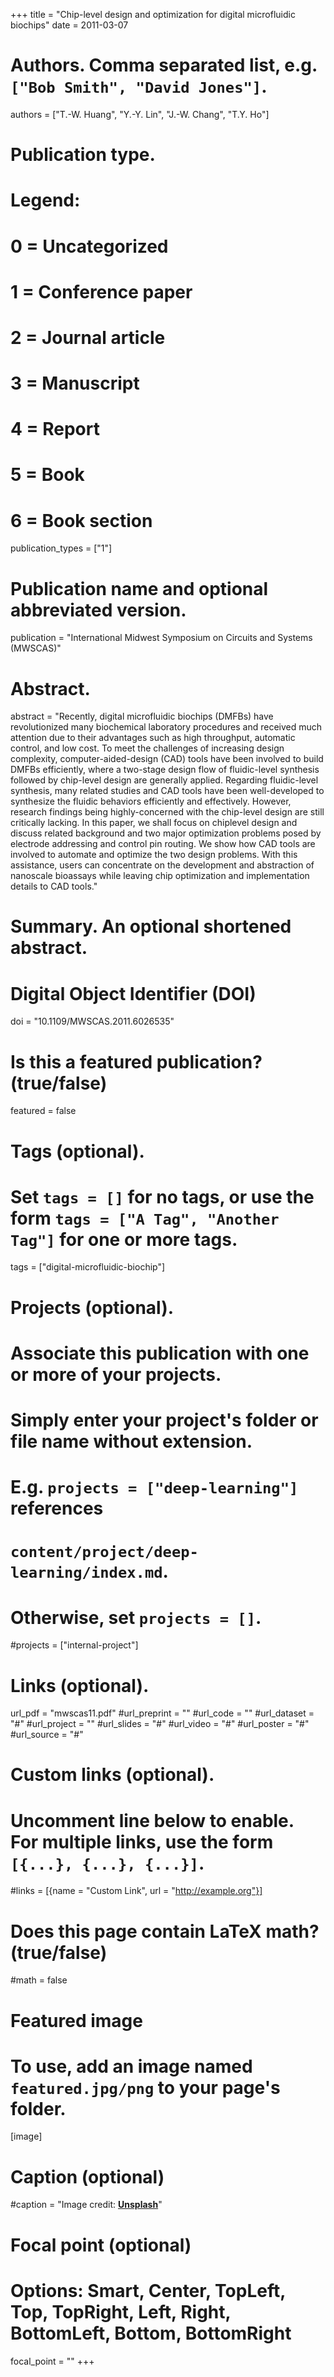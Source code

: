 +++
title = "Chip-level design and optimization for digital microfluidic biochips"
date = 2011-03-07

# Authors. Comma separated list, e.g. `["Bob Smith", "David Jones"]`.
authors = ["T.-W. Huang", "Y.-Y. Lin", "J.-W. Chang", "T.Y. Ho"]

# Publication type.
# Legend:
# 0 = Uncategorized
# 1 = Conference paper
# 2 = Journal article
# 3 = Manuscript
# 4 = Report
# 5 = Book
# 6 = Book section
publication_types = ["1"]

# Publication name and optional abbreviated version.
publication = "International Midwest Symposium on Circuits and Systems (MWSCAS)"

# Abstract.
abstract = "Recently, digital microfluidic biochips (DMFBs) have revolutionized many biochemical laboratory procedures and received much attention due to their advantages such as high throughput, automatic control, and low cost. To meet the challenges of increasing design complexity, computer-aided-design (CAD) tools have been involved to build DMFBs efficiently, where a two-stage design flow of fluidic-level synthesis followed by chip-level design are generally applied. Regarding fluidic-level synthesis, many related studies and CAD tools have been well-developed to synthesize the fluidic behaviors efficiently and effectively. However, research findings being highly-concerned with the chip-level design are still critically lacking. In this paper, we shall focus on chiplevel design and discuss related background and two major optimization problems posed by electrode addressing and control pin routing. We show how CAD tools are involved to automate and optimize the two design problems. With this assistance, users can concentrate on the development and abstraction of nanoscale bioassays while leaving chip optimization and implementation details to CAD tools."

# Summary. An optional shortened abstract.

# Digital Object Identifier (DOI)
doi = "10.1109/MWSCAS.2011.6026535"

# Is this a featured publication? (true/false)
featured = false

# Tags (optional).
#   Set `tags = []` for no tags, or use the form `tags = ["A Tag", "Another Tag"]` for one or more tags.
tags = ["digital-microfluidic-biochip"]

# Projects (optional).
#   Associate this publication with one or more of your projects.
#   Simply enter your project's folder or file name without extension.
#   E.g. `projects = ["deep-learning"]` references 
#   `content/project/deep-learning/index.md`.
#   Otherwise, set `projects = []`.
#projects = ["internal-project"]

# Links (optional).
url_pdf = "mwscas11.pdf"
#url_preprint = ""
#url_code = ""
#url_dataset = "#"
#url_project = ""
#url_slides = "#"
#url_video = "#"
#url_poster = "#"
#url_source = "#"

# Custom links (optional).
#   Uncomment line below to enable. For multiple links, use the form `[{...}, {...}, {...}]`.
#links = [{name = "Custom Link", url = "http://example.org"}]

# Does this page contain LaTeX math? (true/false)
#math = false

# Featured image
# To use, add an image named `featured.jpg/png` to your page's folder. 
[image]
  # Caption (optional)
  #caption = "Image credit: [**Unsplash**](https://unsplash.com/photos/pLCdAaMFLTE)"

  # Focal point (optional)
  # Options: Smart, Center, TopLeft, Top, TopRight, Left, Right, BottomLeft, Bottom, BottomRight
  focal_point = ""
+++



